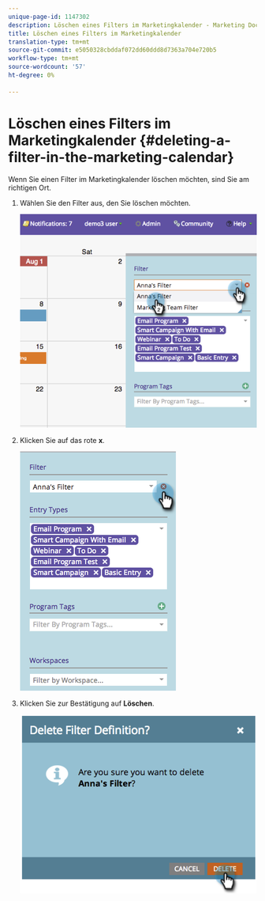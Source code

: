 ```yaml
---
unique-page-id: 1147302
description: Löschen eines Filters im Marketingkalender - Marketing Docs - Produktdokumentation
title: Löschen eines Filters im Marketingkalender
translation-type: tm+mt
source-git-commit: e5050328cbddaf072dd60ddd8d7363a704e720b5
workflow-type: tm+mt
source-wordcount: '57'
ht-degree: 0%

---
```



# Löschen eines Filters im Marketingkalender {#deleting-a-filter-in-the-marketing-calendar}

Wenn Sie einen Filter im Marketingkalender löschen möchten, sind Sie am richtigen Ort.

1. Wählen Sie den Filter aus, den Sie löschen möchten.

   ![](assets/image2014-9-24-11-3a27-3a32.png)

1. Klicken Sie auf das rote **x**.

   ![](assets/image2014-9-24-11-3a27-3a36.png)

1. Klicken Sie zur Bestätigung auf **Löschen**.

   ![](assets/image2014-9-24-11-3a27-3a42.png)
